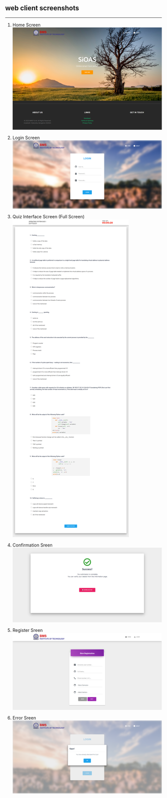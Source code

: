 
## web client screenshots
-------------------------------------
1. Home Screen
![GitHub Logo](/ReadmeImages/webclient/home.png)

2. Login Screen
![GitHub Logo](/ReadmeImages/webclient/login.png)

3. Quiz Interface Screen (Full Screen)
![GitHub Logo](/ReadmeImages/webclient/active.png)

4. Confirmation Sreen
![GitHub Logo](/ReadmeImages/webclient/success.png)

5. Register Sreen
![GitHub Logo](/ReadmeImages/webclient/register.png)

6. Error Sreen
![GitHub Logo](/ReadmeImages/webclient/error.png)


